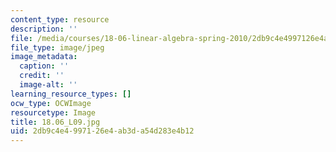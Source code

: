 ```yaml
---
content_type: resource
description: ''
file: /media/courses/18-06-linear-algebra-spring-2010/2db9c4e4997126e4ab3da54d283e4b12_18.06_L09.jpg
file_type: image/jpeg
image_metadata:
  caption: ''
  credit: ''
  image-alt: ''
learning_resource_types: []
ocw_type: OCWImage
resourcetype: Image
title: 18.06_L09.jpg
uid: 2db9c4e4-9971-26e4-ab3d-a54d283e4b12
---
```

